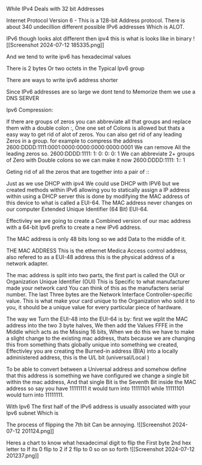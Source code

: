 While IPv4 Deals with 32 bit Addresses



Internet Protocol Version 6 - This is a 128-bit Address protocol.
There is about 340 undecillion different possible IPv6 addresses Which is ALOT.

IPv6 though looks alot different then ipv4 this is what is looks like in binary ![[Screenshot 2024-07-12 185335.png]]

And we tend to write ipv6 has hexadecimal values 

There is 2 bytes Or two octets in the Typical Ipv6 group 

There are ways to write ipv6 address shorter 


Since IPv6 addresses are so large we dont tend to Memorize them we use a DNS SERVER



Ipv6 Compression:

If there are groups of zeros you can abbreviate all that groups and replace them with a double colon :, One one set of Colons is allowed but thats a easy way to get rid of alot of zeros. You can also get rid of any leading Zeros in a group. 
for example to compress the address
2600:DDDD:1111:0001:0000:0000:0000:0000:0001
We can remove All the leading zeros so.
2600:DDDD:1111:   1:   0:   0:  0:     1
We can abbreviate 2+ groups of Zero with Double colons so we can make it now 
2600:DDDD:1111:    1::                    1

Geting rid of all the zeros that are together into a pair of ::



Just as we use DHCP with ipv4 We could use DHCP with IPV6 but we created methods within IPv6 allowing you to statically assign a IP address within using a DHCP server this is done by modifying the MAC address of this device to what is called a EUI-64. The MAC address never changes on our computer Extended Unique Identifier (64 Bit) EUI-64.

Effectivley we are going to create a Combined version of our mac address with a 64-bit Ipv6 prefix to create a new IPv6 address. 

The MAC address is only 48 bits long so we add Data to the middle of it. 


THE MAC ADDRESS 
This is the ethernet Medica Access control address, also refered to as a EUI-48 address this is the physical address of a network adapter.

The mac address is split into two parts, the first part is called the OUI or Organization Unique Identifier (OUI) This is Specific to what manufacturer made your network card You can think of this as the manufacters serial number. 
The last Three bytes are the Network Interface Controller-specific value. This is what make your card unique to the Organization who sold it to you, it should be a unique value for every particular piece of hardware.



The way we Turn the EUI-48 into the EUI-64 is by:
first we wplit the MAC address into the two 3 byte halves, We then add the Values FFFE in the Middle which acts as the Missing 16 bits, 
When we do this we have to make a slight change to the existing mac address, thats because we are changing this from something thats globally unique into something we created, Effectivley you are creating the Burned-in address (BIA) into a locally administered address, this is the U/L bit (universal/Local )




To be able to convert between a Universal address and somehow define that this address is something we have configured we change a single bit within the mac address, And that single Bit is the Seventh Bit inside the MAC address so say you have 11111111 it would turn into 11111101 while 11111101 would turn into 11111111.



With Ipv6 The first half of the IPv6 address is usually associated with your Ipv6 subnet Which is 



The process of flipping the 7th bit Can be annoying. ![[Screenshot 2024-07-12 201124.png]]

Heres a chart to know what hexadecimal digit to flip the First byte 2nd hex letter to If its 0 flip to 2 if 2 flip to 0 so on so forth ![[Screenshot 2024-07-12 201237.png]]